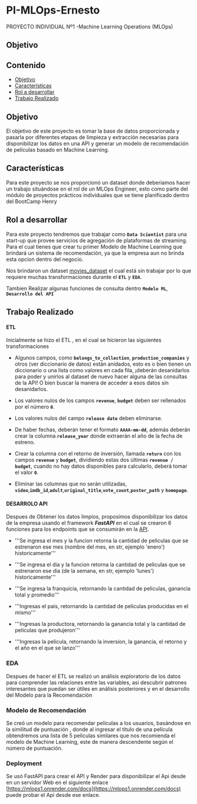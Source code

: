# PI-MLOps-Ernesto
PROYECTO INDIVIDUAL Nº1 -Machine Learning Operations (MLOps)

## Objetivo


## Contenido

- [Objetivo](#Objetivo)
- [Características](#contexto)
- [Rol a desarrollar](#rol-a-desarrollar)
- [Trabajo Realizado](#trabajo-realizado)

## Objetivo

El objetivo de este proyecto es tomar la base de datos proporcionada y pasarla por diferentes etapas de limpieza y extracción necesarias para disponibilizar los datos en una API y generar un modelo de recomendación de películas basado en Machine Learning.

## Características

Para este proyecto se nos proporcionó un dataset donde deberiamos hacer un trabajo situándose en el rol de un MLOps Engineer, esto como parte del módulo de proyectos prácticos individuales que se tiene planificado dentro del BootCamp Henry

## Rol a desarrollar
Para este proyecto tendremos que trabajar como **`Data Scientist`** para una start-up que provee servicios de agregación de plataformas de streaming. Para el cual tienes que crear tu primer Modelo de Machine Learning que brindará un sistema de recomendación, ya que la empresa aun no brinda esta opcion dentro del negocio.

Nos brindaron un dataset [movies_dataset](https://github.com/CARRILLOJARA96/PI-MLOps-Ernesto/tree/main/datasets) el cual está sin trabajar por lo que requiere muchas transformaciones durante el **`ETL`** y **`EDA`**.

Tambien Realizar algunas funciones de consulta dentro **`Modelo ML`**, **`Desarrollo del API`**


## Trabajo Realizado

#### ETL

Inicialmente se hizo el ETL , en el cual se hicieron las siguientes transformaciones

+ Algunos campos, como **`belongs_to_collection`**, **`production_companies`** y otros (ver diccionario de datos) están anidados, esto es o bien tienen un diccionario o una lista como valores en cada fila, ¡deberán desanidarlos para poder  y unirlos al dataset de nuevo hacer alguna de las consultas de la API! O bien buscar la manera de acceder a esos datos sin desanidarlos.

+ Los valores nulos de los campos **`revenue`**, **`budget`** deben ser rellenados por el número **`0`**.
  
+ Los valores nulos del campo **`release date`** deben eliminarse.

+ De haber fechas, deberán tener el formato **`AAAA-mm-dd`**, además deberán crear la columna **`release_year`** donde extraerán el año de la fecha de estreno.

+ Crear la columna con el retorno de inversión, llamada **`return`** con los campos **`revenue`** y **`budget`**, dividiendo estas dos últimas **`revenue / budget`**, cuando no hay datos disponibles para calcularlo, deberá tomar el valor **`0`**.

+ Eliminar las columnas que no serán utilizadas, **`video`**,**`imdb_id`**,**`adult`**,**`original_title`**,**`vote_count`**,**`poster_path`** y **`homepage`**.

#### DESARROLO API

Despues de Obtener los datos limpios, proposimos disponibilizar los datos de la empresa usando el framework ***FastAPI*** en el cual se crearon 6 funciones para los endpoints que se consumirán en la [API](https://github.com/CARRILLOJARA96/PI-MLOps-Ernesto/blob/main/main.py).
  
+    '''Se ingresa el mes y la funcion retorna la cantidad de peliculas que se estrenaron ese mes (nombre del mes, en str, ejemplo 'enero') historicamente'''

+    '''Se ingresa el dia y la funcion retorna la cantidad de peliculas que se estrenaron ese dia (de la semana, en str, ejemplo 'lunes') historicamente'''

+    '''Se ingresa la franquicia, retornando la cantidad de peliculas, ganancia total y promedio'''

+    '''Ingresas el pais, retornando la cantidad de peliculas producidas en el mismo'''

+    '''Ingresas la productora, retornando la ganancia total y la cantidad de peliculas que produjeron'''

+   '''Ingresas la pelicula, retornando la inversion, la ganancia, el retorno y el año en el que se lanzo'''

### EDA

Despues de hacer el ETL se realizó un análisis exploratorio de los datos para comprender las relaciones entre las variables, asi descubrir patrones interesantes que puedan ser útiles en análisis posteriores y en el desarrollo del  Modelo para la Recomendación

### Modelo de Recomendación

Se creó un modelo para recomendar películas a los usuarios, basándose en la similitud de puntuación , donde al ingresar el titulo de una película obtendremos una lista de 5 películas similares que nos recomienda el modelo de Machine Learning, este de manera descendente según el número de puntuación.

### Deployment

Se usó FastAPI para crear el API y Render para disponibilizar el Api desde en un servidor Web en el siguiente enlace [https://mlops1.onrender.com/docs](https://mlops1.onrender.com/docs) puede probar el Api desde ese enlace.
